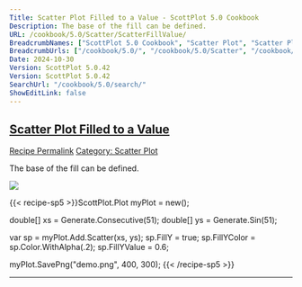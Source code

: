 ```yaml
---
Title: Scatter Plot Filled to a Value - ScottPlot 5.0 Cookbook
Description: The base of the fill can be defined.
URL: /cookbook/5.0/Scatter/ScatterFillValue/
BreadcrumbNames: ["ScottPlot 5.0 Cookbook", "Scatter Plot", "Scatter Plot Filled to a Value"]
BreadcrumbUrls: ["/cookbook/5.0/", "/cookbook/5.0/Scatter", "/cookbook/5.0/Scatter/ScatterFillValue"]
Date: 2024-10-30
Version: ScottPlot 5.0.42
Version: ScottPlot 5.0.42
SearchUrl: "/cookbook/5.0/search/"
ShowEditLink: false
---
```



<h2 style='border-bottom: 0;'><a href='/cookbook/5.0/Scatter/ScatterFillValue'>Scatter Plot Filled to a Value</a></h2>

<div class="d-flex mb-2">
<a class="btn btn-sm btn-primary me-1" href="/cookbook/5.0/Scatter/ScatterFillValue">Recipe Permalink</a>
<a class="btn btn-sm btn-success me-1" href="/cookbook/5.0/Scatter">Category: Scatter Plot</a>
</div>

The base of the fill can be defined.

[![](/cookbook/5.0/images/ScatterFillValue.png?241029205813)](/cookbook/5.0/images/ScatterFillValue.png?241029205813)

{{< recipe-sp5 >}}ScottPlot.Plot myPlot = new();

double[] xs = Generate.Consecutive(51);
double[] ys = Generate.Sin(51);

var sp = myPlot.Add.Scatter(xs, ys);
sp.FillY = true;
sp.FillYColor = sp.Color.WithAlpha(.2);
sp.FillYValue = 0.6;

myPlot.SavePng("demo.png", 400, 300);
{{< /recipe-sp5 >}}

<hr class='my-5 invisible'>


